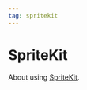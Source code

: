 ```yaml
---
tag: spritekit
---
```

# SpriteKit

About using [SpriteKit](https://developer.apple.com/spritekit/).
